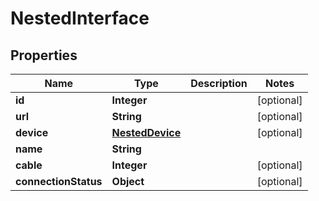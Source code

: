 # NestedInterface

## Properties
Name | Type | Description | Notes
------------ | ------------- | ------------- | -------------
**id** | **Integer** |  |  [optional]
**url** | **String** |  |  [optional]
**device** | [**NestedDevice**](NestedDevice.md) |  |  [optional]
**name** | **String** |  | 
**cable** | **Integer** |  |  [optional]
**connectionStatus** | **Object** |  |  [optional]
